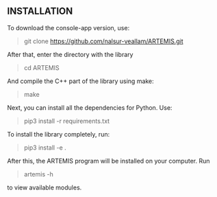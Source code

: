 ## INSTALLATION

To download the console-app version, use:

> git clone https://github.com/nalsur-veallam/ARTEMIS.git

After that, enter the directory with the library

> cd ARTEMIS

And compile the C++ part of the library using make:

> make

Next, you can install all the dependencies for Python. Use:

> pip3 install -r requirements.txt

To install the library completely, run:

> pip3 install -e .

After this, the ARTEMIS program will be installed on your computer. Run

> artemis -h

to view available modules.
